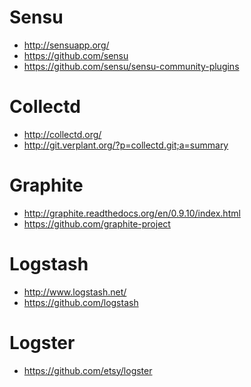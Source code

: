 <!SLIDE smaller transition=scrollUp>
# Sensu
* http://sensuapp.org/
* https://github.com/sensu
* https://github.com/sensu/sensu-community-plugins

# Collectd
* http://collectd.org/
* http://git.verplant.org/?p=collectd.git;a=summary

<!SLIDE smaller transition=scrollUp>
# Graphite
* http://graphite.readthedocs.org/en/0.9.10/index.html
* https://github.com/graphite-project

# Logstash
* http://www.logstash.net/
* https://github.com/logstash

# Logster
* https://github.com/etsy/logster
